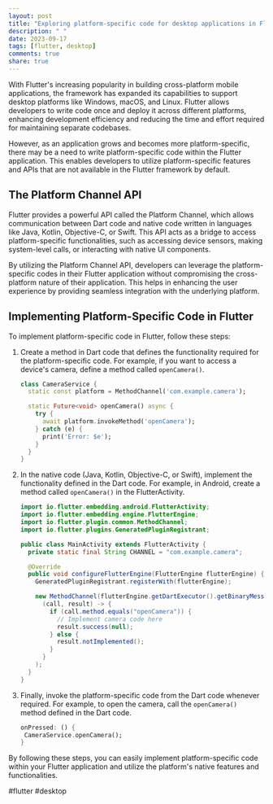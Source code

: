 ```yaml
---
layout: post
title: "Exploring platform-specific code for desktop applications in Flutter."
description: " "
date: 2023-09-17
tags: [flutter, desktop]
comments: true
share: true
---
```


With Flutter's increasing popularity in building cross-platform mobile applications, the framework has expanded its capabilities to support desktop platforms like Windows, macOS, and Linux. Flutter allows developers to write code once and deploy it across different platforms, enhancing development efficiency and reducing the time and effort required for maintaining separate codebases.

However, as an application grows and becomes more platform-specific, there may be a need to write platform-specific code within the Flutter application. This enables developers to utilize platform-specific features and APIs that are not available in the Flutter framework by default.

## The Platform Channel API

Flutter provides a powerful API called the Platform Channel, which allows communication between Dart code and native code written in languages like Java, Kotlin, Objective-C, or Swift. This API acts as a bridge to access platform-specific functionalities, such as accessing device sensors, making system-level calls, or interacting with native UI components.

By utilizing the Platform Channel API, developers can leverage the platform-specific codes in their Flutter application without compromising the cross-platform nature of their application. This helps in enhancing the user experience by providing seamless integration with the underlying platform.

## Implementing Platform-Specific Code in Flutter

To implement platform-specific code in Flutter, follow these steps:

1. Create a method in Dart code that defines the functionality required for the platform-specific code. For example, if you want to access a device's camera, define a method called `openCamera()`.

   ```dart
   class CameraService {
     static const platform = MethodChannel('com.example.camera');

     static Future<void> openCamera() async {
       try {
         await platform.invokeMethod('openCamera');
       } catch (e) {
         print('Error: $e');
       }
     }
   }
   ```

2. In the native code (Java, Kotlin, Objective-C, or Swift), implement the functionality defined in the Dart code. For example, in Android, create a method called `openCamera()` in the FlutterActivity.

   ```java
   import io.flutter.embedding.android.FlutterActivity;
   import io.flutter.embedding.engine.FlutterEngine;
   import io.flutter.plugin.common.MethodChannel;
   import io.flutter.plugins.GeneratedPluginRegistrant;

   public class MainActivity extends FlutterActivity {
     private static final String CHANNEL = "com.example.camera";

     @Override
     public void configureFlutterEngine(FlutterEngine flutterEngine) {
       GeneratedPluginRegistrant.registerWith(flutterEngine);

       new MethodChannel(flutterEngine.getDartExecutor().getBinaryMessenger(), CHANNEL).setMethodCallHandler(
         (call, result) -> {
           if (call.method.equals("openCamera")) {
             // Implement camera code here
             result.success(null);
           } else {
             result.notImplemented();
           }
         }
       );
     }
   }
   ```

3. Finally, invoke the platform-specific code from the Dart code whenever required. For example, to open the camera, call the `openCamera()` method defined in the Dart code.

   ```dart
   onPressed: () {
    CameraService.openCamera();
   }
   ```

By following these steps, you can easily implement platform-specific code within your Flutter application and utilize the platform's native features and functionalities.

#flutter #desktop